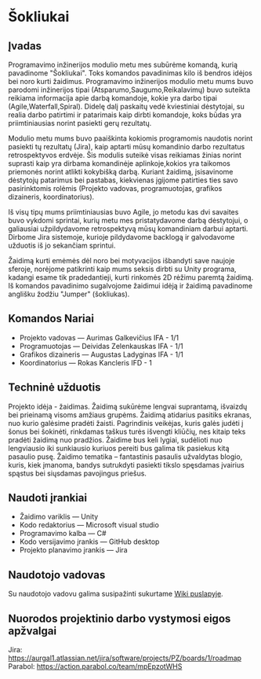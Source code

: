 # Šokliukai
## Įvadas
Programavimo inžinerijos modulio metu mes subūrėme komandą, kurią pavadinome "Šokliukai". Toks komandos pavadinimas kilo iš bendros idėjos bei noro kurti žaidimus. Programavimo inžinerijos modulio metu mums buvo parodomi inžinerijos tipai (Atsparumo,Saugumo,Reikalavimų) buvo suteikta reikiama informacija apie darbą komandoje, kokie yra darbo tipai (Agile,Waterfall,Spiral). Didelę dalį paskaitų vedė kviestiniai dėstytojai, su realia darbo patirtimi ir patarimais kaip dirbti komandoje, koks būdas yra priimtiniausias norint pasiekti gerų rezultatų.

Modulio metu mums buvo paaiškinta kokiomis programomis naudotis norint pasiekti tų rezultatų (Jira), kaip aptarti mūsų komandinio darbo rezultatus retrospektyvos erdvėje. Šis modulis suteikė visas reikiamas žinias norint suprasti kaip yra dirbama komandinėje aplinkoje,kokios yra taikomos priemonės norint atlikti kokybišką darbą. Kuriant žaidimą, įsisavinome dėstytojų patarimus bei pastabas, kiekvienas įgijome patirties ties savo pasirinktomis rolėmis (Projekto vadovas, programuotojas, grafikos dizaineris, koordinatorius).

Iš visų tipų mums priimtiniausias buvo Agile, jo metodu kas dvi savaites buvo vykdomi sprintai, kurių metu mes pristatydavome darbą dėstytojui, o galiausiai užpildydavome retrospektyvą mūsų komandiniam darbui aptarti. Dirbome Jira sistemoje, kurioje pildydavome backlogą ir galvodavome užduotis iš jo sekančiam sprintui.

Žaidimą kurti emėmės dėl noro bei motyvacijos išbandyti save naujoje sferoje, norėjome patikrinti kaip mums seksis dirbti su Unity programa, kadangi esame tik pradedantieji, kurti rinkomės 2D rėžimu paremtą žaidimą. Iš komandos pavadinimo sugalvojome žaidimui idėją ir žaidimą pavadinome anglišku žodžiu "Jumper" (šokliukas).

## Komandos Nariai
* Projekto vadovas — Aurimas Galkevičius IFA - 1/1
* Programuotojas — Deividas Zelenkauskas IFA - 1/1
* Grafikos dizaineris — Augustas Ladyginas IFA - 1/1
* Koordinatorius — Rokas Kancleris IFD - 1

## Techninė užduotis
Projekto idėja - žaidimas. Žaidimą sukūrėme lengvai suprantamą, išvaizdų bei prieinamą visoms amžiaus grupėms. Žaidimą atidarius pasitiks ekranas, nuo kurio galėsime pradėti žaisti. Pagrindinis veikėjas, kuris galės judėti į šonus bei šokinėti, rinkdamas taškus turės išvengti kliūčių, nes kitaip teks pradėti žaidimą nuo pradžios. Žaidime bus keli lygiai, sudėlioti nuo lengviausio iki sunkiausio kuriuos pereiti bus galima tik pasiekus kitą pasaulio pusę. Žaidimo tematika – fantastinis pasaulis užvaldytas blogio, kuris, kiek įmanoma, bandys sutrukdyti pasiekti tikslo spęsdamas įvairius spąstus bei siųsdamas pavojingus priešus.

## Naudoti įrankiai
* Žaidimo variklis — Unity
* Kodo redaktorius — Microsoft visual studio
* Programavimo kalba — C#
* Kodo versijavimo įrankis — GitHub desktop
* Projekto planavimo įrankis — Jira

## Naudotojo vadovas
Su naudotojo vadovu galima susipažinti sukurtame [Wiki puslapyje](https://github.com/aurimassG/Sokliukai/wiki).

## Nuorodos projektinio darbo vystymosi eigos apžvalgai
Jira: https://aurgal1.atlassian.net/jira/software/projects/PZ/boards/1/roadmap
Parabol: https://action.parabol.co/team/mpEpzotWHS
